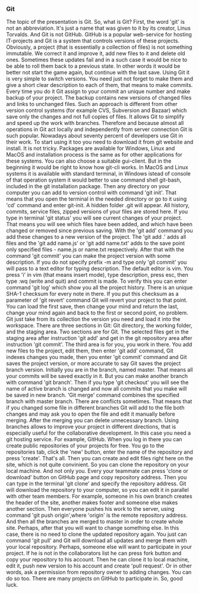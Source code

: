### Git

The topic of the presentation is Git. So, what is Git?
First, the word 'git' is not an abbreviation. It's just a name that was given to it by its creator, Linus Torvalds. And Git is not GitHub. GitHub is a popular web-service for hosting IT-projects and Git is a system that controls versions of these projects.
Obviously, a project (that is essentially a collection of files) is not something immutable. We correct it and improve it, add new files to it and delete old ones. Sometimes these updates fail and in a such case it would be nice to be able to roll them back to a previous state. 
In other words it would be better not start the game again, but continue with the last save. Using Git it is very simple to switch versions. You need just not forget to make them and give a short clear description to each of them, that means to make commits.
Every time you do it Git assign to your commit an unique number and make backup of your project. The backup contains new versions of changed files and links to unchanged files. Such an approach is different from other version control systems (for example CVS, Subversion and Bazaar) which save  only the changes and not full copies of files. It allows Git to simplify and speed up the work with branches.
Therefore and because almost all operations in Git act locally and independently from server connection Git is such popular. Nowadays about seventy percent of developers use Git in their work. To start using it too you need to download it from git website and install. It is not tricky.
Packages are available for Windows, Linux and MacOS and installation process is the same as for other applications for these systems. You can also choose a suitable gui-client. But in the beginning it would be right to know how git-cli works.
In MacOS and Linux systems it is available with standard terminal, in Windows istead of console of that operation system it would better to use command shell git-bash, included in the git installation package. Then any directory on your computer you can add to version control with command 'git init'. That means that you open the terminal in the needed directory or go to it using 'cd' command and enter git-init.
A hidden folder .git will appear. All history, commits, service files, zipped versions of your files are stored here. If you type in terminal 'git status' you will see current changes of your project. That means you will see which files have been added, and which have been changed or removed since previous saving.
With the 'git add' command you add these changes to a new version of the project. The 'git add .' adds all files and the 'git add name.js' or 'git add name.txt' adds to the save point only specified files - name.js or name.txt respectively. 
After that with the command 'git commit' you can make the project version with some description. If you do not specify prefix -m and type only 'git commit' you will pass to a text editor for typing description.
The default editor is vim. You press 'i' in vim (that means insert mode), type description, press esc, then type :wq (write and quit) and commit is    made. 
To verify this you can enter command 'git log' which show you all the project history. There is an unique SHA-1 checksum for every note in there.
If you put this checksum as a parameter of 'git revert' command Git will revert your project to that point. You can load the first save, then change your mind and return the last, change your mind again and back to the first or second point, no problem. Git just take from its collection the version you need and load it into the workspace.
There are three sections in Git: Git directory, the working folder, and the staging area. Two sections are for Git. The selected files get in the staging area after instruction 'git add' and get in the git repository area after instruction 'git commit'. The third area is for you, you work in     there. You add new files to the project, edit them, then enter 'git add' command, Git indexes changes you made, then you enter 'git commit' command and Git saves the project version, or more accurate to say Git saves the project branch version.
Initially you are in the branch, named master. That means all your commits will be saved exactly in it. But you can make another branch with command 'git branch'. Then if you type 'git checkout' you will see the name of active branch is changed and now all commits that you make will be saved in new branch. 
'Git merge' command combines the specified branch with master branch. There are conflicts sometimes. That means that if you changed some file in different branches Git will add to the file both changes and may ask you to open the file and edit it manually before merging. 
After the merging you can delete unnecessary branch. Using branches allows to improve your project in different directions, that is especially useful for the collaborative development.
In this case you need a git hosting service. For example, GitHub. When you log in there you can create public repositories of your projects for free. 
You go to the repositories tab, click the 'new' button, enter the name of the repository and press 'create'. That's all. Then you can create and edit files right here on the site, which is not quite convinient. So you can clone the repository on your local machine.
And not only you. Every your teammate can press 'clone or download' button on GitHub page and copy repository address. Then you can type in the terminal 'git clone' and specify the repository address. Git will download the repository to your computer, so you can edit it in parallel with other team members. For example, someone in his own branch creates the header of the site, another makes footer and someone else makes another section.
Then everyone pushes his work to the server, using command 'git push origin',where 'origin' is the remote repository address. And then all the branches are merged to master in order to create whole site. Perhaps, after that you will want to change something else. In this case, there is no need to clone the updated repository again. You just can command 'git pull' and Git will download all updates and merge them with your local repository.
Perhaps, someone else will want to participate in your project. If he is not in the collaborators list he can press fork button and copy your repository to his account. Then he can clone it to local machine, edit it, push new version to his account and create 'pull request'. Or in other words, ask a permission from repository owner to adding changes.
You can do so too. There are many projects on GitHub to participate in. So, good luck.